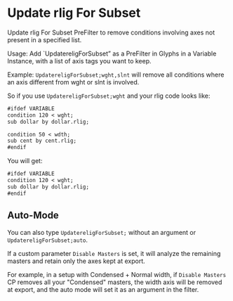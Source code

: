 # Update rlig For Subset

Update rlig For Subset PreFilter to remove conditions involving axes not present in a specified list.

Usage: Add `UpdatereligForSubset” as a PreFilter in Glyphs in a Variable Instance, with a list of axis tags you want to keep.

Example: `UpdatereligForSubset;wght,slnt` will remove all conditions where an axis different from wght or slnt is involved.

So if you use `UpdatereligForSubset;wght` and your rlig code looks like:

````markdown
#ifdef VARIABLE
condition 120 < wght;
sub dollar by dollar.rlig;

condition 50 < wdth;
sub cent by cent.rlig;
#endif
````

You will get:

````markdown
#ifdef VARIABLE
condition 120 < wght;
sub dollar by dollar.rlig;
#endif
````

## Auto-Mode

You can also type `UpdatereligForSubset;` without an argument or `UpdatereligForSubset;auto`.

If a custom parameter `Disable Masters` is set, it will analyze the remaining masters and retain only the axes kept at export.

For example, in a setup with Condensed + Normal width, if `Disable Masters` CP removes all your "Condensed" masters, the width axis will be removed at export, and the auto mode will set it as an argument in the filter.